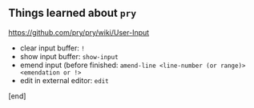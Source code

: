 ## Things learned about `pry`

https://github.com/pry/pry/wiki/User-Input

 * clear input buffer: `!`
 * show input buffer: `show-input`
 * emend input (before finished: `amend-line <line-number (or range)> <emendation or !>`
 * edit in external editor: `edit`

[end]